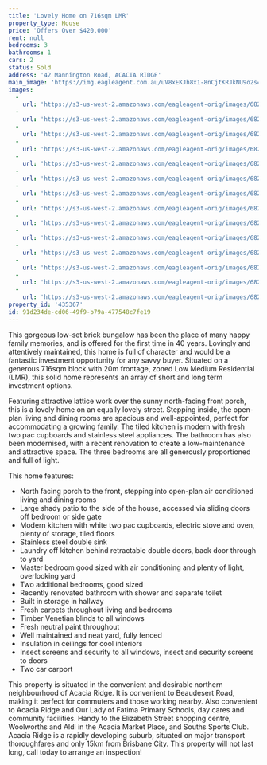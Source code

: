 ```yaml
---
title: 'Lovely Home on 716sqm LMR'
property_type: House
price: 'Offers Over $420,000'
rent: null
bedrooms: 3
bathrooms: 1
cars: 2
status: Sold
address: '42 Mannington Road, ACACIA RIDGE'
main_image: 'https://img.eagleagent.com.au/uV8xEKJh8x1-8nCjtKRJkNU9o2s=/1280x854/smart/https://s3-us-west-2.amazonaws.com/eagleagent-orig/images/6823711/123152126-image-M.jpg'
images:
  -
    url: 'https://s3-us-west-2.amazonaws.com/eagleagent-orig/images/6823724/123152126-image-N.jpg'
  -
    url: 'https://s3-us-west-2.amazonaws.com/eagleagent-orig/images/6823723/123152126-image-L.jpg'
  -
    url: 'https://s3-us-west-2.amazonaws.com/eagleagent-orig/images/6823722/123152126-image-K.jpg'
  -
    url: 'https://s3-us-west-2.amazonaws.com/eagleagent-orig/images/6823721/123152126-image-J.jpg'
  -
    url: 'https://s3-us-west-2.amazonaws.com/eagleagent-orig/images/6823720/123152126-image-I.jpg'
  -
    url: 'https://s3-us-west-2.amazonaws.com/eagleagent-orig/images/6823719/123152126-image-H.jpg'
  -
    url: 'https://s3-us-west-2.amazonaws.com/eagleagent-orig/images/6823718/123152126-image-G.jpg'
  -
    url: 'https://s3-us-west-2.amazonaws.com/eagleagent-orig/images/6823716/123152126-image-E.jpg'
  -
    url: 'https://s3-us-west-2.amazonaws.com/eagleagent-orig/images/6823715/123152126-image-D.jpg'
  -
    url: 'https://s3-us-west-2.amazonaws.com/eagleagent-orig/images/6823714/123152126-image-C.jpg'
  -
    url: 'https://s3-us-west-2.amazonaws.com/eagleagent-orig/images/6823713/123152126-image-B.jpg'
  -
    url: 'https://s3-us-west-2.amazonaws.com/eagleagent-orig/images/6823712/123152126-image-A.jpg'
  -
    url: 'https://s3-us-west-2.amazonaws.com/eagleagent-orig/images/6823711/123152126-image-M.jpg'
  -
    url: 'https://s3-us-west-2.amazonaws.com/eagleagent-orig/images/6823717/123152126-image-F.jpg'
property_id: '435367'
id: 91d234de-cd06-49f9-b79a-477548c7fe19
---
```

This gorgeous low-set brick bungalow has been the place of many happy family memories, and is offered for the first time in 40 years. Lovingly and attentively maintained, this home is full of character and would be a fantastic investment opportunity for any savvy buyer. Situated on a generous 716sqm block with 20m frontage, zoned Low Medium Residential (LMR), this solid home represents an array of short and long term investment options.

Featuring attractive lattice work over the sunny north-facing front porch, this is a lovely home on an equally lovely street. Stepping inside, the open-plan living and dining rooms are spacious and well-appointed, perfect for accommodating a growing family. The tiled kitchen is modern with fresh two pac cupboards and stainless steel appliances. The bathroom has also been modernised, with a recent renovation to create a low-maintenance and attractive space. The three bedrooms are all generously proportioned and full of light.

This home features:

*  North facing porch to the front, stepping into open-plan air conditioned living and dining rooms
*  Large shady patio to the side of the house, accessed via sliding doors off bedroom or side gate
*  Modern kitchen with white two pac cupboards, electric stove and oven, plenty of storage, tiled floors
*  Stainless steel double sink
*  Laundry off kitchen behind retractable double doors, back door through to yard
*  Master bedroom good sized with air conditioning and plenty of light, overlooking yard
*  Two additional bedrooms, good sized
*  Recently renovated bathroom with shower and separate toilet
*  Built in storage in hallway
*  Fresh carpets throughout living and bedrooms
*  Timber Venetian blinds to all windows
*  Fresh neutral paint throughout
*  Well maintained and neat yard, fully fenced
*  Insulation in ceilings for cool interiors
*  Insect screens and security to all windows, insect and security screens to doors
*  Two car carport

This property is situated in the convenient and desirable northern neighbourhood of Acacia Ridge. It is convenient to Beaudesert Road, making it perfect for commuters and those working nearby. Also convenient to Acacia Ridge and Our Lady of Fatima Primary Schools, day cares and community facilities. Handy to the Elizabeth Street shopping centre, Woolworths and Aldi in the Acacia Market Place, and Souths Sports Club. Acacia Ridge is a rapidly developing suburb, situated on major transport thoroughfares and only 15km from Brisbane City. This property will not last long, call today to arrange an inspection!